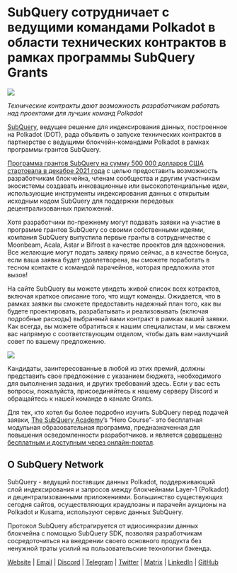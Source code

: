 # SubQuery сотрудничает с ведущими командами Polkadot в области технических контрактов в рамках программы SubQuery Grants

![](https://miro.medium.com/max/1400/0*KlrhjUy3MRRT98OO)

_Технические контракты дают возможность разработчикам работать над проектами для лучших команд Polkadot_

[SubQuery](https://subquery.network/), ведущее решение для индексирования данных, построенное на Polkadot (DOT), рада объявить о запуске технических контрактов в партнерстве с ведущими блокчейн-командами Polkadot в рамках программы грантов SubQuery.

[ Программа грантов SubQuery на сумму 500 000 долларов США стартовала в декабре 2021 года](https://subquery.medium.com/subquery-launches-500-000-grants-program-to-promote-polkadot-ecosystem-growth-9f04e6f67a3b) с целью предоставить возможность разработчикам блокчейна, членам сообщества и другим участникам экосистемы создавать инновационные или высокопотенциальные идеи, использующие инструменты индексирования данных с открытым исходным кодом SubQuery для поддержки передовых децентрализованных приложений.

Хотя разработчики по-прежнему могут подавать заявки на участие в программе грантов SubQuery со своими собственными идеями, компания SubQuery выпустила первые гранты в сотрудничестве с Moonbeam, Acala, Astar и Bifrost в качестве проектов для вдохновения. Все желающие могут подать заявку прямо сейчас, а в качестве бонуса, если ваша заявка будет удовлетворена, вы сможете поработать в тесном контакте с командой парачейнов, которая предложила этот вызов!

На сайте SubQuery вы можете увидеть живой список всех котрактов, включая краткое описание того, что ищут команды. Ожидается, что в рамках заявки вы сможете предоставить надежный план того, как вы будете проектировать, разрабатывать и реализовывать (включая подробные расходы) выбранный вами контракт в рамках вашей заявки. Как всегда, вы можете обратиться к нашим специалистам, и мы свяжем вас напрямую с соответствующим отделом, чтобы дать вам наилучший совет по вашему предложению.

![](https://miro.medium.com/max/1400/0*o2m57G86Tyi2UWiQ)

Кандидаты, заинтересованные в любой из этих премий, должны представить свое предложение с указанием бюджета, необходимого для выполнения задания, и других требований здесь. Если у вас есть вопросы, пожалуйста, присоединяйтесь к нашему серверу Discord и обращайтесь к нашей команде в канале Grants.

Для тех, кто хотел бы более подробно изучить SubQuery перед подачей заявки, [The SubQuery Academy](https://subquery.medium.com/subquery-launches-the-subquery-academy-9505dc66a01)’s “Hero Course”- это бесплатная модульная образовательная программа, предназначенная для повышения осведомленности разработчиков. и является [совершенно бесплатным и доступным через онлайн-портал](https://subquery.coassemble.com/unlock/dOKZW6O#/).

## О SubQuery Network

SubQuery - ведущий поставщик данных Polkadot, поддерживающий слой индексирования и запросов между блокчейнами Layer-1 (Polkadot) и децентрализованными приложениями. Большинство существующих сегодня сайтов, осуществляющих краудлоаны и парачейн аукционы на Polkadot и Kusama, используют сервис данных SubQuery.

Протокол SubQuery абстрагируется от идиосинкразии данных блокчейна с помощью SubQuery SDK, позволяя разработчикам сосредоточиться на внедрении своего основного продукта без ненужной траты усилий на пользовательские технологии бэкенда.

[Website](https://subquery.network/) | [Email](hello@subquery.network) | [Discord](https://discord.com/invite/78zg8aBSMG) | [Telegram](https://t.me/subquerynetwork) | [Twitter](https://twitter.com/subquerynetwork) | [Matrix](https://matrix.to/#/#subquery:matrix.org) | [LinkedIn](https://www.linkedin.com/company/subquery) | [GitHub](https://github.com/subquery)
